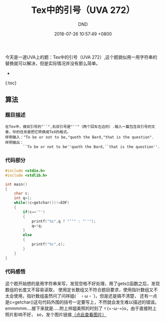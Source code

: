 ﻿---
layout: post
title:  "Tex中的引号（UVA 272）"
date:   2018-07-26 10:57:49 +0800
categories: C-program-language
tags: C-program-language
img: http://or4d8nhvk.bkt.clouddn.com/18-7-27/98048531.jpg
author: DND
---

今天是一道UVA上的题：Tex中的引号（UVA 272）,这个题貌似用一用字符串的替换就可以解决，但是实际情况并没有那么简单。

* 
{:toc}

## 算法

### 题目描述
```
在Tex中，做双引号的"``",右双引号是"''"（两个回车左边的）.输入一篇包含双引号的文章，你的任务是把它转换成TeX的格式。
样例输入："To be or not to be,"quoth the Bard,"that is the question".
样例输出：
        ``To be or not to be''quoth the Bard,``that is the question''.
```

### 代码部分

```c++
#include <stdio.h>
#include <stdlib.h>

int main()
{
    char c;
    int q=1;
    while((c=getchar())!=EOF)
    {
        if(c=='"')
        {
            printf("%s",q ? "‘‘" : "''");
            q=!q;
        }
        else
        {
            printf("%c",c);
        }
    }
}


```
### 代码感悟
这个题开始想的是用字符串来写，发现空格不好处理，用了gets()函数之后，发现数组的长度又不容易读取，
使用定长数组又不符合题目要求，使用指针数组又不太会使用，指针数组虽然问了问祥姐(｀・ω・´)，但是还是搞不清楚，
还有一点是c=getchar()这句代码外围的括号一定要写上，不然就会发生难以描述的错误。
emmmmm....接下来就是.....附上祥姐美照的时刻了ヾ(=･ω･=)o，由于直接附上照片影响不好，
so，发个图片链接[（点此查看图片）](http://or4d8nhvk.bkt.clouddn.com/18-7-27/71680137.jpg) 